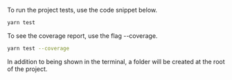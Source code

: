 To run the project tests, use the code snippet below.

```bash
yarn test
```

To see the coverage report, use the flag --coverage.

```bash
yarn test --coverage
```

In addition to being shown in the terminal, a folder will be created at the root of the project.
